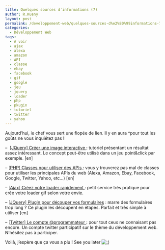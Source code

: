 ```yaml
---
title: Quelques sources d’informations (7)
author: R.Kueny
layout: post
permalink: /developpement-web/quelques-sources-d%e2%80%99informations-7
categories:
  - Développement Web
tags:
  - A voir
  - ajax
  - alexa
  - amazon
  - API
  - classe
  - ebay
  - facebook
  - gif
  - google
  - jeu
  - jquery
  - loader
  - php
  - pkugin
  - tutoriel
  - twitter
  - yahoo
---
```

Aujourd&rsquo;hui, le chef vous sert une flopée de lien. Il y en aura ^pour tout les goûts ne vous inquiétez pas !

&#8211;  <a title="[JQuery] Créer une image interactive" href="http://static.buildinternet.com/live-tutorials/interactive-picture/index.html" target="_blank">[JQuery] Créer une image interactive </a>: tutoriel présentant un résultat assez intéressant. Le concept peut-être utilisé dans un jeu point&click par exemple. [en]

&#8211; <a title="[PHP] Classes pour utiliser des APIs" href="http://jeez.eu/2009/11/23/using-apis-with-php-here-are-your-classes/" target="_blank">[PHP] Classes pour utiliser des APIs </a>: vous y trouverez pas mal de classes pour utiliser les principales APIs du web (Alexa, Amazon, Ebay, Facebook, Google, Twitter, Yahoo, etc&#8230;) [en]

&#8211; <a title="[Ajax] Créez votre loader rapidement" href="http://ajaxload.info/" target="_blank">[Ajax] Créez votre loader rapidement </a>: petit service très pratique pour crée votre loader gif selon votre envie.

&#8211; <a title="[JQuery] Plugin pour découper vos formulaires" href="http://www.jankoatwarpspeed.com/post/2009/09/28/webform-wizard-jquery.aspx" target="_blank">[JQuery] Plugin pour découper vos formulaires</a> : marre des formulaires trop long ? Ce plugin les découpent en étapes. Parfait et très simple à utiliser [en]

&#8211; <a title="[Twitter] Le compte @programmateur" href="http://programmateur.lqbs.fr/" target="_blank">[Twitter] Le compte @programmateur </a>: pour tout ceux ne connaisant pas encore. Un compte twitter participatif sur le thème du développement web. N&rsquo;hésitez pas à participer.

Voilà, j&rsquo;espère que ça vous a plu ! See you later <img src="http://rkueny.fr/wp-includes/images/smilies/icon_wink.gif" alt=";)" class="wp-smiley" />